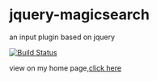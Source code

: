 jquery-magicsearch
====
an input plugin based on jquery

[![Build Status](https://travis-ci.org/dingyi1993/jquery-magicsearch.svg?branch=master)](https://travis-ci.org/dingyi1993/jquery-magicsearch)

view on my home page,[click here](http://www.choujindeputao.com/magicsearch/)
